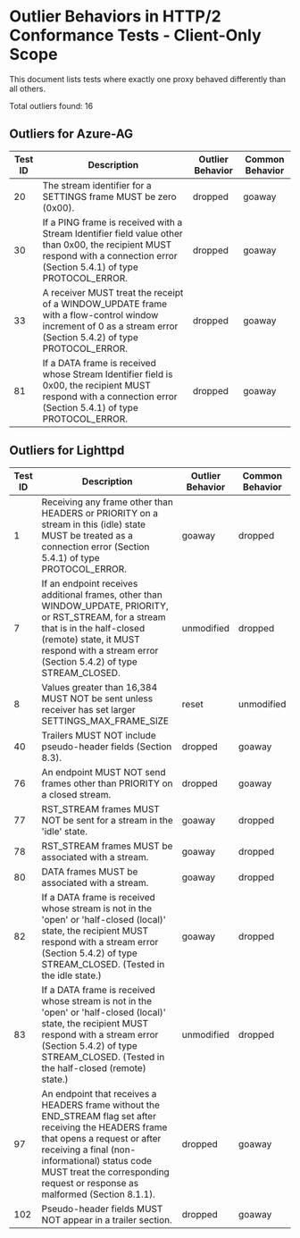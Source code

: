# Outlier Behaviors in HTTP/2 Conformance Tests - Client-Only Scope

This document lists tests where exactly one proxy behaved differently than all others.

Total outliers found: 16

## Outliers for Azure-AG

| Test ID | Description | Outlier Behavior | Common Behavior |
|---------|-------------|------------------|----------------|
| 20 | The stream identifier for a SETTINGS frame MUST be zero (0x00). | dropped | goaway |
| 30 | If a PING frame is received with a Stream Identifier field value other than 0x00, the recipient MUST respond with a connection error (Section 5.4.1) of type PROTOCOL_ERROR. | dropped | goaway |
| 33 | A receiver MUST treat the receipt of a WINDOW_UPDATE frame with a flow-control window increment of 0 as a stream error (Section 5.4.2) of type PROTOCOL_ERROR. | dropped | goaway |
| 81 | If a DATA frame is received whose Stream Identifier field is 0x00, the recipient MUST respond with a connection error (Section 5.4.1) of type PROTOCOL_ERROR. | dropped | goaway |

## Outliers for Lighttpd

| Test ID | Description | Outlier Behavior | Common Behavior |
|---------|-------------|------------------|----------------|
| 1 | Receiving any frame other than HEADERS or PRIORITY on a stream in this (idle) state MUST be treated as a connection error (Section 5.4.1) of type PROTOCOL_ERROR. | goaway | dropped |
| 7 | If an endpoint receives additional frames, other than WINDOW_UPDATE, PRIORITY, or RST_STREAM, for a stream that is in the half-closed (remote) state, it MUST respond with a stream error (Section 5.4.2) of type STREAM_CLOSED. | unmodified | dropped |
| 8 | Values greater than 16,384 MUST NOT be sent unless receiver has set larger SETTINGS_MAX_FRAME_SIZE | reset | unmodified |
| 40 | Trailers MUST NOT include pseudo-header fields (Section 8.3). | dropped | goaway |
| 76 | An endpoint MUST NOT send frames other than PRIORITY on a closed stream. | dropped | goaway |
| 77 | RST_STREAM frames MUST NOT be sent for a stream in the 'idle' state. | goaway | dropped |
| 78 | RST_STREAM frames MUST be associated with a stream. | goaway | dropped |
| 80 | DATA frames MUST be associated with a stream. | goaway | dropped |
| 82 | If a DATA frame is received whose stream is not in the 'open' or 'half-closed (local)' state, the recipient MUST respond with a stream error (Section 5.4.2) of type STREAM_CLOSED. (Tested in the idle state.) | goaway | dropped |
| 83 | If a DATA frame is received whose stream is not in the 'open' or 'half-closed (local)' state, the recipient MUST respond with a stream error (Section 5.4.2) of type STREAM_CLOSED. (Tested in the half-closed (remote) state.) | unmodified | dropped |
| 97 | An endpoint that receives a HEADERS frame without the END_STREAM flag set after receiving the HEADERS frame that opens a request or after receiving a final (non-informational) status code MUST treat the corresponding request or response as malformed (Section 8.1.1). | dropped | goaway |
| 102 | Pseudo-header fields MUST NOT appear in a trailer section. | dropped | goaway |

